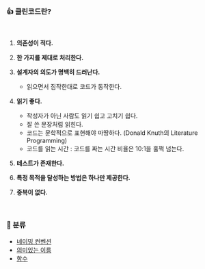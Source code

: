 ### 👍 클린코드란?
<br>

1. **의존성이 적다.**
2. **한 가지를 제대로 처리한다.**
3. **설계자의 의도가 명백히 드러난다.**
   - 읽으면서 짐작한대로 코드가 동작한다.
   
4. **읽기 좋다.**
   - 작성자가 아닌 사람도 읽기 쉽고 고치기 쉽다.
   - 잘 쓴 문장처럼 읽힌다.
   - 코드는 문학적으로 표현해야 마땅하다. \(Donald Knuth의 Literature Programming\)
   - 코드를 읽는 시간 : 코드를 짜는 시간 비율은 10:1을 훌쩍 넘는다.
   
5. **테스트가 존재한다.**
6. **특정 목적을 달성하는 방법은 하나만 제공한다.**
7. **중복이 없다.**
<br>

### 📘 분류

- [네이밍 컨벤션](https://github.com/yeon-hee/TIL/tree/master/%ED%81%B4%EB%A6%B0%EC%BD%94%EB%93%9C/%EB%84%A4%EC%9D%B4%EB%B0%8D%20%EC%BB%A8%EB%B2%A4%EC%85%98)
- [의미있는 이름](https://github.com/yeon-hee/TIL/tree/master/%ED%81%B4%EB%A6%B0%EC%BD%94%EB%93%9C/%EC%9D%98%EB%AF%B8%EC%9E%88%EB%8A%94%20%EC%9D%B4%EB%A6%84)
- [함수](함수)

